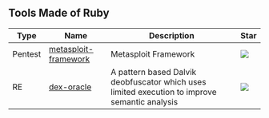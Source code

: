 
## Tools Made of Ruby

| Type | Name | Description | Star |
| --- | --- | --- | --- |
|Pentest|[metasploit-framework](https://github.com/rapid7/metasploit-framework)|Metasploit Framework|![](https://img.shields.io/github/stars/rapid7/metasploit-framework?label=%20)|
|RE|[dex-oracle](https://github.com/CalebFenton/dex-oracle)|A pattern based Dalvik deobfuscator which uses limited execution to improve semantic analysis|![](https://img.shields.io/github/stars/CalebFenton/dex-oracle?label=%20)|

